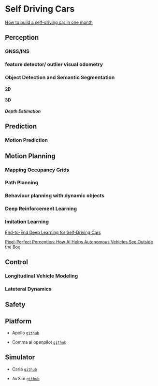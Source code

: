 # Self Driving Cars

[How to build a self-driving car in one month](https://getpocket.com/redirect?url=https%3A%2F%2Fmedium.com%2F%40maxdeutsch%2Fhow-to-build-a-self-driving-car-in-one-month-d52df48f5b07)



## Perception

### GNSS/INS

### feature detector/ outlier visual odometry

### Object Detection and Semantic Segmentation

#### 2D

#### 3D

##### Depth Estimation



## Prediction

### Motion Prediction




## Motion Planning

### Mapping Occupancy Grids

### Path Planning

### Behaviour planning with dynamic objects

### Deep Reinforcement Learning

### Imitation Learning

[End-to-End Deep Learning for Self-Driving Cars](https://devblogs.nvidia.com/deep-learning-self-driving-cars/)

[Pixel-Perfect Perception: How AI Helps Autonomous Vehicles See Outside the Box](https://blogs.nvidia.com/blog/2019/10/23/drive-labs-panoptic-segmentation/)


## Control

### Longitudinal Vehicle Modeling

### Lateteral Dynamics 

## Safety


## Platform

* Apollo [`github`](https://github.com/ApolloAuto/apollo)

* Comma ai openpilot [`github`](https://github.com/commaai/openpilot)

## Simulator

* Carla [`github`](https://github.com/carla-simulator/carla)

* AirSim [`github`](https://github.com/Microsoft/AirSim)
